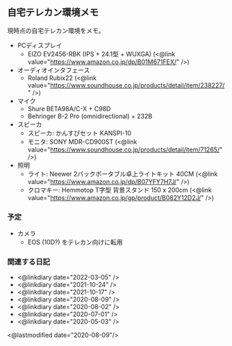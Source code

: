 ## 自宅テレカン環境メモ

現時点の自宅テレカン環境をメモ。

* PCディスプレイ
    * EIZO EV2456-RBK (IPS + 24.1型 + WUXGA) (<@link value="https://www.amazon.co.jp/dp/B01M671FEX/" />)
* オーディオインタフェース
    * Roland Rubix22 (<@link value="https://www.soundhouse.co.jp/products/detail/item/238227/" />)
* マイク
    * Shure BETA98A/C-X + C98D
    * Behringer B-2 Pro (omnidirectional) + 232B
* スピーカ
    * スピーカ: かんすぴセット KANSPI-10
    * モニタ: SONY MDR-CD900ST (<@link value="https://www.soundhouse.co.jp/products/detail/item/71265/" />)
* 照明
    * ライト: Neewer 2パックポータブル卓上ライトキット 40CM (<@link value="https://www.amazon.co.jp/dp/B07YFY7H7J/" />)
    * クロマキー: Hemmotop T字型 背景スタンド 150 x 200cm (<@link value="https://www.amazon.co.jp/gp/product/B082Y12D2J/" />)

### 予定

* カメラ
    * EOS (10D?) をテレカン向けに転用

### 関連する日記

- <@linkdiary date="2022-03-05" />
- <@linkdiary date="2021-10-24" />
- <@linkdiary date="2021-10-17" />
- <@linkdiary date="2020-08-09" />
- <@linkdiary date="2020-08-02" />
- <@linkdiary date="2020-07-01" />
- <@linkdiary date="2020-05-03" />

<@lastmodified date="2020-08-09"/>
